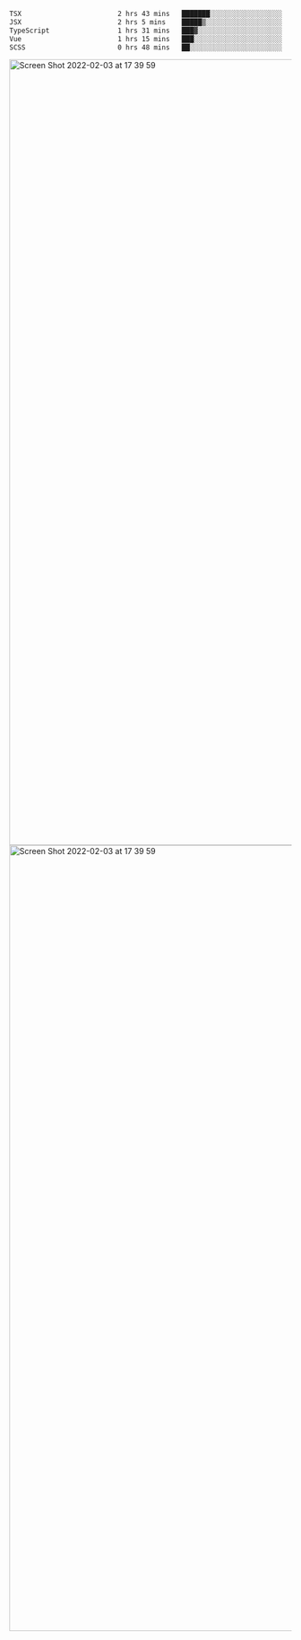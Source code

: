 <!--START_SECTION:waka-->

```txt
TSX                        2 hrs 43 mins   ███████░░░░░░░░░░░░░░░░░░   27.51 %
JSX                        2 hrs 5 mins    █████▒░░░░░░░░░░░░░░░░░░░   21.19 %
TypeScript                 1 hrs 31 mins   ███▓░░░░░░░░░░░░░░░░░░░░░   15.33 %
Vue                        1 hrs 15 mins   ███░░░░░░░░░░░░░░░░░░░░░░   12.62 %
SCSS                       0 hrs 48 mins   ██░░░░░░░░░░░░░░░░░░░░░░░   08.07 %
```

<!--END_SECTION:waka-->

<img width="1400" alt="Screen Shot 2022-02-03 at 17 39 59" src="https://user-images.githubusercontent.com/45716542/152387304-f2b60485-53a6-4f4b-a818-5cefb1b0c0ae.png">
<img width="1400" alt="Screen Shot 2022-02-03 at 17 39 59" src="https://user-images.githubusercontent.com/45716542/152387273-ea5cdf21-2a45-44da-8bef-00c1763b1d42.png">
